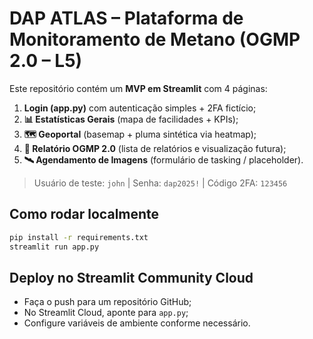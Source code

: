 # DAP ATLAS – Plataforma de Monitoramento de Metano (OGMP 2.0 – L5)

Este repositório contém um **MVP em Streamlit** com 4 páginas:
1. **Login (app.py)** com autenticação simples + 2FA fictício;
2. **📊 Estatísticas Gerais** (mapa de facilidades + KPIs);
3. **🗺️ Geoportal** (basemap + pluma sintética via heatmap);
4. **📄 Relatório OGMP 2.0** (lista de relatórios e visualização futura);
5. **🛰️ Agendamento de Imagens** (formulário de tasking / placeholder).

> Usuário de teste: `john` | Senha: `dap2025!` | Código 2FA: `123456`

## Como rodar localmente
```bash
pip install -r requirements.txt
streamlit run app.py
```

## Deploy no Streamlit Community Cloud
- Faça o push para um repositório GitHub;
- No Streamlit Cloud, aponte para `app.py`;
- Configure variáveis de ambiente conforme necessário.
